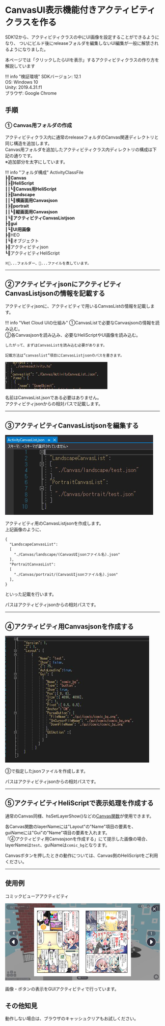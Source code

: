 # CanvasUI表示機能付きアクティビティクラスを作る

SDK12から、アクティビティクラスの中にUI画像を設定することができるようになり、
ついにビルド後にreleaseフォルダを編集しないUI編集が一般に解禁されるようになりました。

本ページでは「クリックしたらUIを表示」するアクティビティクラスの作り方を解説しています

!!! info "検証環境"
    SDKバージョン: 12.1<br>
    OS: Windows 10<br>
    Unity: 2019.4.31.f1<br>
    ブラウザ: Google Chrome<br>

## 手順

### ① Canvas用フォルダの作成

アクティビティクラス内に通常のreleaseフォルダのCanvas関連ディレクトリと同じ構造を追加します。  
Canvas用フォルダを追加したアクティビティクラス内ディレクトリの構成は下記の通りです。  
※追加部分を太字にしています。  

!!! info "フォルダ構成"
    ActivityClassFile  
    ┣**📂Canvas**  
    ┃┣**📂HeliScript**  
    ┃┃┗**📄Canvas用HeliScript**  
    ┃┣**📂landscape**  
    ┃┃┗**📄横画面用Canvasjson**  
    ┃┣**📂portrait**  
    ┃┃┗**📄縦画面用Canvasjson**  
    ┃┗**📄アクティビティCanvasListjson**  
    ┣**📂gui**  
    ┃┗**📄UI用画像**  
    ┣📂HEO  
    ┃┗📄オブジェクト  
    ┣📄アクティビティjson  
    ┗📄アクティビティHeliScript  
      
    ※📂...フォルダー、📄...ファイルを表しています。

---

## ②アクティビティjsonにアクティビティCanvasListjsonの情報を記載する

アクティビティjsonに、アクティビティで用いるCanvasListの情報を記載します。

!!! info "Vket Cloud UIの仕組み"
    ①CanvasListで必要なCanvasjsonの情報を読み込む。  
    ②各Canvasjsonを読み込み、必要なHeliScriptやUI画像を読み込む。

    したがって、まずはCanvasListを読み込む必要があります。

    記載方法は”canvaslist”項目にCanvasListjsonのパスを書きます。


![ActivityWithCanvasUI](img/ActivityWithCanvasUI01.jpg)

名前はCanvasList.jsonである必要はありません。  
アクティビティjsonからの相対パスで記載します。

---

## ③アクティビティCanvasListjsonを編集する

![ActivityWithCanvasUI](img/ActivityWithCanvasUI02.jpg)

アクティビティ用のCanvasListjsonを作成します。  
上記画像のように、
```
{
  "LandscapeCanvasList":
  [
    "./Canvas/landscape/(CanvasUIjsonファイル名).json"
  ],
  "PortraitCanvasList":
  [
    "./Canvas/portrait/(CanvasUIjsonファイル名).json"
  ],
}
```

といった記載を行います。

パスはアクティビティjsonからの相対パスです。

---

## ④アクティビティ用Canvasjsonを作成する

![ActivityWithCanvasUI](img/ActivityWithCanvasUI03.jpg)

③で指定したjsonファイルを作成します。  

パスはアクティビティjsonからの相対パスです。

---

## ⑤アクティビティHeliScriptで表示処理を作成する

通常のCanvas同様、hsSetLayerShow()などの[Canvas関数](https://vrhikky.github.io/VketCloudSDK_Documents/latest/hs/hs_system_function_gui.html)が使用できます。

各Canvas関数のlayerNameには"Layout"の"Name"項目の要素を、  
guiNameには"Gui"の"Name"項目の要素を入れます。  
「④アクティビティ用Canvasjsonを作成する」にて提示した画像の場合、  
layerNameは`test`、guiNameは`comic_bg`となります。  

Canvasボタンを押したときの動作については、Canvas側のHeliScriptをご利用ください。

---

## 使用例

コミックビューアアクティビティ

![ActivityWithCanvasUI](img/ActivityWithCanvasUI04.jpg)

画像・ボタンの表示をGUIアクティビティで行っています。

## その他知見

動作しない場合は、ブラウザのキャッシュクリアもお試しください。
